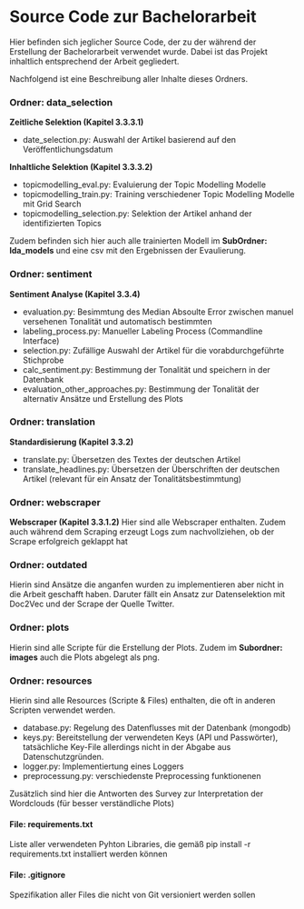 # Source Code zur Bachelorarbeit

Hier befinden sich jeglicher Source Code, der zu der während der Erstellung der Bachelorarbeit verwendet wurde. Dabei ist das Projekt inhaltlich entsprechend der Arbeit gegliedert.

Nachfolgend ist eine Beschreibung aller Inhalte dieses Ordners.

### **Ordner: data_selection**
**Zeitliche Selektion (Kapitel 3.3.3.1)**
- date_selection.py: Auswahl der Artikel basierend auf den Veröffentlichungsdatum 

**Inhaltliche Selektion (Kapitel 3.3.3.2)**
- topicmodelling_eval.py: Evaluierung der Topic Modelling Modelle
- topicmodelling_train.py: Training verschiedener Topic Modelling Modelle mit Grid Search
- topicmodelling_selection.py: Selektion der Artikel anhand der identifizierten Topics

Zudem befinden sich hier auch alle trainierten Modell im **SubOrdner: lda_models** und eine csv mit den Ergebnissen der Evaulierung.

### **Ordner: sentiment**
**Sentiment Analyse (Kapitel 3.3.4)**
- evaluation.py: Besimmtung des Median Absoulte Error zwischen manuel versehenen Tonalität und 
automatisch bestimmten
- labeling_process.py: Manueller Labeling Process (Commandline Interface)
- selection.py: Zufällige Auswahl der Artikel für die vorabdurchgeführte Stichprobe
- calc_sentiment.py: Bestimmung der Tonalität und speichern in der Datenbank
- evaluation_other_approaches.py: Bestimmung der Tonalität der alternativ Ansätze und 
Erstellung des Plots
    
### **Ordner: translation**
**Standardisierung (Kapitel 3.3.2)**
- translate.py: Übersetzen des Textes der deutschen Artikel
- translate_headlines.py: Übersetzen der Überschriften der deutschen Artikel 
(relevant für ein Ansatz der Tonalitätsbestimmtung)

### **Ordner: webscraper**
**Webscraper (Kapitel 3.3.1.2)**
Hier sind alle Webscraper enthalten. Zudem auch während dem Scraping erzeugt Logs zum nachvollziehen,
ob der Scrape erfolgreich geklappt hat


### **Ordner: outdated**
Hierin sind Ansätze die anganfen wurden zu implementieren aber nicht in die Arbeit geschafft haben.
Daruter fällt ein Ansatz zur Datenselektion mit Doc2Vec und der Scrape der Quelle Twitter.


### **Ordner: plots**
Hierin sind alle Scripte für die Erstellung der Plots. Zudem im **Subordner: images** auch die Plots abgelegt als png.     

### **Ordner: resources**
Hierin sind alle Resources (Scripte & Files) enthalten, die oft in anderen Scripten verwendet werden.
- database.py: Regelung des Datenflusses mit der Datenbank (mongodb)
- keys.py: Bereitstellung der verwendeten Keys (API und Passwörter), tatsächliche Key-File allerdings nicht in der Abgabe aus Datenschutzgründen.
- logger.py: Implementiertung eines Loggers
- preprocessung.py: verschiedenste Preprocessing funktionenen

Zusätzlich sind hier die Antworten des Survey zur Interpretation der Wordclouds (für besser verständliche Plots)

#### **File: requirements.txt**
Liste aller verwendeten Pyhton Libraries, die gemäß pip install -r requirements.txt installiert werden können

#### **File: .gitignore**
Spezifikation aller Files die nicht von Git versioniert werden sollen

